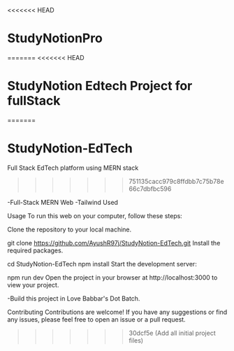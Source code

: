 <<<<<<< HEAD
# StudyNotionPro
=======
<<<<<<< HEAD
# StudyNotion Edtech Project for fullStack 
=======
# StudyNotion-EdTech
Full Stack EdTech platform using MERN stack
>>>>>>> 751135cacc979c8ffdbb7c75b78e66c7dbfbc596

-Full-Stack MERN Web
-Tailwind Used

Usage
To run this web on your computer, follow these steps:

Clone the repository to your local machine.

git clone https://github.com/AyushR97j/StudyNotion-EdTech.git
Install the required packages. 

cd StudyNotion-EdTech
npm install
Start the development server:

npm run dev
Open the project in your browser at http://localhost:3000 to view your project.

-Build this project in Love Babbar's Dot Batch.

Contributing
Contributions are welcome! If you have any suggestions or find any issues, please feel free to open an issue or a pull request.
>>>>>>> 30dcf5e (Add all initial project files)
